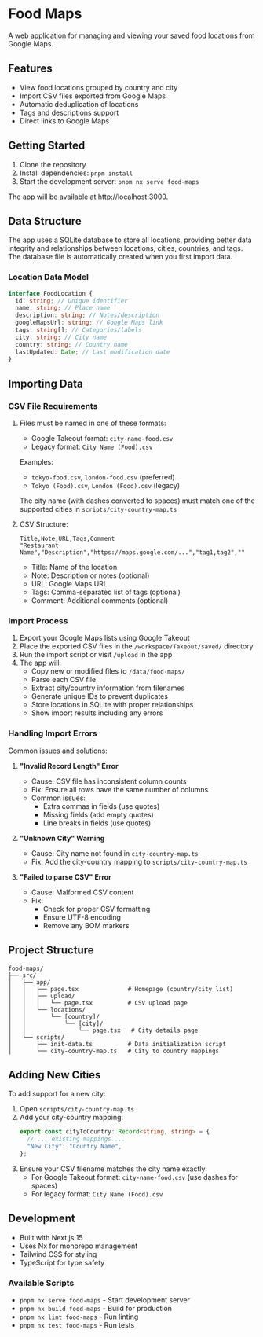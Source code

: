 # Food Maps

A web application for managing and viewing your saved food locations from Google Maps.

## Features

- View food locations grouped by country and city
- Import CSV files exported from Google Maps
- Automatic deduplication of locations
- Tags and descriptions support
- Direct links to Google Maps

## Getting Started

1. Clone the repository
2. Install dependencies: `pnpm install`
3. Start the development server: `pnpm nx serve food-maps`

The app will be available at http://localhost:3000.

## Data Structure

The app uses a SQLite database to store all locations, providing better data integrity and relationships between locations, cities, countries, and tags. The database file is automatically created when you first import data.

### Location Data Model

```typescript
interface FoodLocation {
  id: string; // Unique identifier
  name: string; // Place name
  description: string; // Notes/description
  googleMapsUrl: string; // Google Maps link
  tags: string[]; // Categories/labels
  city: string; // City name
  country: string; // Country name
  lastUpdated: Date; // Last modification date
}
```

## Importing Data

### CSV File Requirements

1. Files must be named in one of these formats:

   - Google Takeout format: `city-name-food.csv`
   - Legacy format: `City Name (Food).csv`

   Examples:

   - `tokyo-food.csv`, `london-food.csv` (preferred)
   - `Tokyo (Food).csv`, `London (Food).csv` (legacy)

   The city name (with dashes converted to spaces) must match one of the supported cities in `scripts/city-country-map.ts`

2. CSV Structure:

   ```csv
   Title,Note,URL,Tags,Comment
   "Restaurant Name","Description","https://maps.google.com/...","tag1,tag2",""
   ```

   - Title: Name of the location
   - Note: Description or notes (optional)
   - URL: Google Maps URL
   - Tags: Comma-separated list of tags (optional)
   - Comment: Additional comments (optional)

### Import Process

1. Export your Google Maps lists using Google Takeout
2. Place the exported CSV files in the `/workspace/Takeout/saved/` directory
3. Run the import script or visit `/upload` in the app
4. The app will:
   - Copy new or modified files to `/data/food-maps/`
   - Parse each CSV file
   - Extract city/country information from filenames
   - Generate unique IDs to prevent duplicates
   - Store locations in SQLite with proper relationships
   - Show import results including any errors

### Handling Import Errors

Common issues and solutions:

1. **"Invalid Record Length" Error**

   - Cause: CSV file has inconsistent column counts
   - Fix: Ensure all rows have the same number of columns
   - Common issues:
     - Extra commas in fields (use quotes)
     - Missing fields (add empty quotes)
     - Line breaks in fields (use quotes)

2. **"Unknown City" Warning**

   - Cause: City name not found in `city-country-map.ts`
   - Fix: Add the city-country mapping to `scripts/city-country-map.ts`

3. **"Failed to parse CSV" Error**
   - Cause: Malformed CSV content
   - Fix:
     - Check for proper CSV formatting
     - Ensure UTF-8 encoding
     - Remove any BOM markers

## Project Structure

```
food-maps/
├── src/
│   ├── app/
│   │   ├── page.tsx              # Homepage (country/city list)
│   │   ├── upload/
│   │   │   └── page.tsx          # CSV upload page
│   │   └── locations/
│   │       └── [country]/
│   │           └── [city]/
│   │               └── page.tsx   # City details page
│   └── scripts/
│       ├── init-data.ts          # Data initialization script
│       └── city-country-map.ts   # City to country mappings
```

## Adding New Cities

To add support for a new city:

1. Open `scripts/city-country-map.ts`
2. Add your city-country mapping:
   ```typescript
   export const cityToCountry: Record<string, string> = {
     // ... existing mappings ...
     "New City": "Country Name",
   };
   ```
3. Ensure your CSV filename matches the city name exactly:
   - For Google Takeout format: `city-name-food.csv` (use dashes for spaces)
   - For legacy format: `City Name (Food).csv`

## Development

- Built with Next.js 15
- Uses Nx for monorepo management
- Tailwind CSS for styling
- TypeScript for type safety

### Available Scripts

- `pnpm nx serve food-maps` - Start development server
- `pnpm nx build food-maps` - Build for production
- `pnpm nx lint food-maps` - Run linting
- `pnpm nx test food-maps` - Run tests

